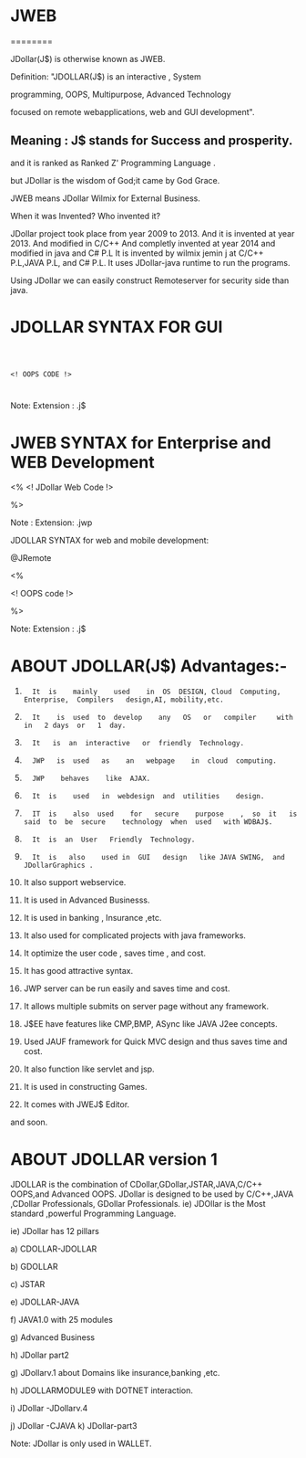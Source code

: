 # JWEB
========
 
JDollar(J$)  is otherwise  known  as  JWEB.


Definition: "JDOLLAR(J$) is an interactive , System

 programming,  OOPS,  Multipurpose, Advanced   Technology  

focused  on  remote webapplications, web   and GUI development".


Meaning :  J$  stands    for   Success  and  prosperity.
-------

and  it   is ranked   as  Ranked Z'   Programming Language .

but  JDollar  is  the  wisdom  of  God;it  came by  God  Grace.

JWEB  means  JDollar  Wilmix  for  External Business.

When it was Invented? Who invented it?

JDollar project took place from year 2009 to
2013. And it is invented at year 2013. And modified in C/C++ And completly invented at year 2014  and  modified   in  java  and  C#  P.L
It is invented by wilmix jemin j at C/C++ P.L,JAVA P.L,  and  C# P.L.
It uses JDollar-java runtime to run the programs.

Using  JDollar  we can   easily   construct   Remoteserver  for   security  side  than  java.


JDOLLAR SYNTAX FOR GUI
======================
<Jdollar>

<Serialize>

<code> 

<!  OOPS  CODE  !>

</code>

</Jdollar>

Note: Extension :  .j$


JWEB SYNTAX for Enterprise and WEB Development
==========================================


<JDWEB>

<PACK>

<%
<! JDollar  Web  Code  !>

%>
</JDWEB>

Note :  Extension:  .jwp


JDOLLAR SYNTAX for web and mobile development:


<JDOLLAR>

@JRemote

<%

<!  OOPS  code  !>

 %>
</JDOLLAR>


Note: Extension :  .j$

ABOUT JDOLLAR(J$) Advantages:-
=================================


1.       It  is    mainly    used    in  OS  DESIGN, Cloud  Computing, Enterprise,  Compilers   design,AI, mobility,etc.

2.       It    is  used  to  develop    any   OS   or   compiler     with  in   2 days  or   1  day.

3.       It   is  an  interactive   or  friendly  Technology.

4.       JWP   is  used   as    an   webpage    in  cloud  computing.  

5.       JWP    behaves    like  AJAX.

6.       It  is    used   in  webdesign  and  utilities    design.

7.       IT  is    also  used    for   secure    purpose    ,  so  it   is  said  to  be  secure    technology  when  used   with WDBAJ$.

8.       It  is  an  User   Friendly  Technology.

9.       It  is   also    used in  GUI   design   like JAVA SWING,  and  JDollarGraphics .

10.   It  also    support   webservice.

11.   It  is   used    in  Advanced    Businesss.

12.   It  is   used  in  banking  ,  Insurance  ,etc.

13.   It  also  used     for    complicated    projects  with  java frameworks.

14.   It optimize  the user code   ,  saves  time    ,  and  cost.

15.   It  has  good  attractive    syntax.

16.   JWP  server  can  be  run  easily    and  saves    time  and  cost.

17.   It   allows    multiple  submits   on  server  page    without  any  framework.

18.   J$EE  have   features   like  CMP,BMP, ASync  like   JAVA  J2ee  concepts.

19.   Used  JAUF  framework   for  Quick   MVC design  and  thus  saves  time and  cost.

20.   It  also   function like  servlet   and  jsp.

21.   It is  used   in  constructing   Games.

22.   It  comes  with  JWEJ$   Editor.

and  soon.



ABOUT  JDOLLAR version 1 
========================


JDOLLAR  is  the  combination   of   CDollar,GDollar,JSTAR,JAVA,C/C++ OOPS,and  Advanced OOPS.
JDollar  is   designed   to    be  used  by  C/C++,JAVA  ,CDollar  Professionals,
GDollar  Professionals.
ie)  JDOllar  is  the  Most  standard ,powerful Programming Language.


ie)  JDollar  has  12  pillars

a)  CDOLLAR-JDOLLAR

b)  GDOLLAR

c) JSTAR

e)  JDOLLAR-JAVA

f) JAVA1.0 with  25  modules

g)  Advanced Business

h)  JDollar part2

g)  JDollarv.1  about  Domains  like  insurance,banking ,etc.

h)  JDOLLARMODULE9  with   DOTNET interaction.

i)  JDollar  -JDollarv.4
  
j)  JDollar -CJAVA
k)  JDollar-part3

 Note:  JDollar  is   only  used  in WALLET.
 
